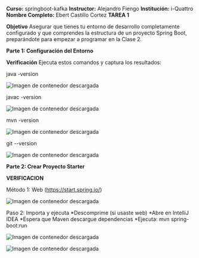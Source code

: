 **Curso:** springboot-kafka
**Instructor:** Alejandro Fiengo
**Institución:** i-Quattro
**Nombre Completo:** Ebert Castillo Cortez
**TAREA 1**

**Objetivo**
Asegurar que tienes tu entorno de desarrollo completamente configurado y que comprendes la estructura de un proyecto Spring Boot, preparándote para empezar a programar en la Clase 2.

**Parte 1: Configuración del Entorno**

**Verificación**
Ejecuta estos comandos y captura los resultados:

java -version

![Imagen de contenedor descargada](screenshots/javaversion.jpg)

javac -version

![Imagen de contenedor descargada](screenshots/javacversion.jpg)

mvn -version

![Imagen de contenedor descargada](screenshots/mvnversion.jpg)

git --version

![Imagen de contenedor descargada](screenshots/gitversion.jpg)

**Parte 2: Crear Proyecto Starter**

**VERIFICACION**

Método 1: Web (https://start.spring.io/)

![Imagen de contenedor descargada](screenshots/springweb.jpg)

Paso 2: Importa y ejecuta
*Descomprime (si usaste web)
*Abre en IntelliJ IDEA
*Espera que Maven descargue dependencias
*Ejecuta: mvn spring-boot:run

![Imagen de contenedor descargada](screenshots/web.jpg)

![Imagen de contenedor descargada](cmd/springweb.jpg)
